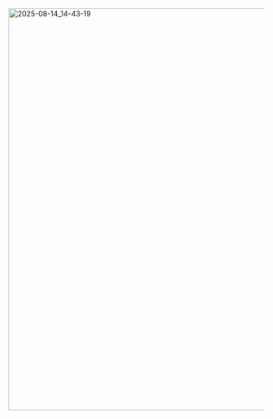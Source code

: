 <img width="675" height="792" alt="2025-08-14_14-43-19" src="https://github.com/user-attachments/assets/699478dc-03e3-43fa-a1bd-e8fa40f286d7" />
